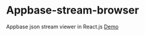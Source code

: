 # Appbase-stream-browser
Appbase json stream viewer in React.js
[Demo](http://yashshah.github.io/Appbase-stream-browser/)
